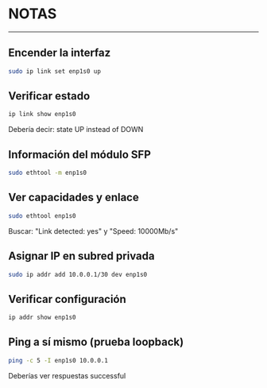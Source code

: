 # NOTAS
---

Encender la interfaz
---
```bash
sudo ip link set enp1s0 up
```

Verificar estado
---
```bash
ip link show enp1s0
```
Debería decir: state UP instead of DOWN

Información del módulo SFP
---
```bash
sudo ethtool -m enp1s0
```

Ver capacidades y enlace
---
```bash
sudo ethtool enp1s0
```
Buscar: "Link detected: yes" y "Speed: 10000Mb/s"

Asignar IP en subred privada
---
```bash
sudo ip addr add 10.0.0.1/30 dev enp1s0
```

Verificar configuración
---
```bash
ip addr show enp1s0
```

Ping a sí mismo (prueba loopback)
---
```bash
ping -c 5 -I enp1s0 10.0.0.1
```
Deberías ver respuestas successful
